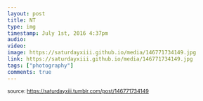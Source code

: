 ```yaml
---
layout: post
title: NT
type: img
timestamp: July 1st, 2016 4:37pm
audio: 
video: 
image: https://saturdayxiii.github.io/media/146771734149.jpg
link: https://saturdayxiii.github.io/media/146771734149.jpg
tags: ["photography"]
comments: true
---
```

  
<small>source: https://saturdayxiii.tumblr.com/post/146771734149</small>